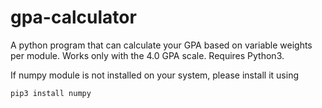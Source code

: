 # gpa-calculator
A python program that can calculate your GPA based on variable weights per module. Works only with the 4.0 GPA scale. 
Requires Python3.

If numpy module is not installed on your system, please install it using
```
pip3 install numpy
```
